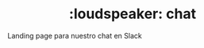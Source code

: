 <h1 align="center">
  <br>
    :loudspeaker: chat
  <br>
</h1>

Landing page para nuestro chat en Slack
